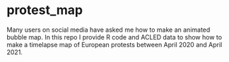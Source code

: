 # protest_map

Many users on social media have asked me how to make an animated bubble map. In this repo I provide R code and ACLED data to show how to make a timelapse map of European protests between April 2020 and April 2021.
